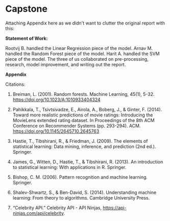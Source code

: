 # Capstone
Attaching Appendix here as we didn't want to clutter the original report with this:

**Statement of Work:**

Rootvij B. handled the Linear Regression piece of the model.
Arnav M. handled the Random Forest piece of the model.
Harit A. handled the SVM piece of the model.
The three of us collaborated on pre-processing, research, model improvement, and writing out the report.

**Appendix**

Citations:

1. Breiman, L. (2001). Random forests. Machine Learning, 45(1), 5-32. https://doi.org/10.1023/A:1010933404324

2. Pahikkala, T., Tsivtsivadze, E., Airola, A., Boberg, J., & Ginter, F. (2014). Toward more realistic predictions of movie ratings: Introducing the MovieLens extended rating dataset. In Proceedings of the 8th ACM Conference on Recommender Systems (pp. 293-294). ACM. https://doi.org/10.1145/2645710.2645763

3. Hastie, T., Tibshirani, R., & Friedman, J. (2009). The elements of statistical learning: Data mining, inference, and prediction (2nd ed.). Springer.

4. James, G., Witten, D., Hastie, T., & Tibshirani, R. (2013). An introduction to statistical learning: With applications in R. Springer.

5. Bishop, C. M. (2006). Pattern recognition and machine learning. Springer.

6. Shalev-Shwartz, S., & Ben-David, S. (2014). Understanding machine learning: From theory to algorithms. Cambridge University Press.

7. “Celebrity API.” Celebrity API - API Ninjas, https://api-ninjas.com/api/celebrity. 
